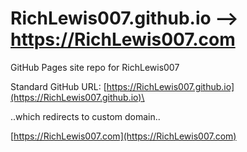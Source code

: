 # RichLewis007.github.io --> https://RichLewis007.com

GitHub Pages site repo for RichLewis007

Standard GitHub URL:
 [https://RichLewis007.github.io](https://RichLewis007.github.io)\

..which redirects to custom domain..

[https://RichLewis007.com](https://RichLewis007.com)

